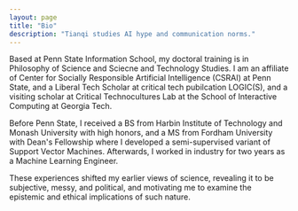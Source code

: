 ```yaml
---
layout: page
title: "Bio"
description: "Tianqi studies AI hype and communication norms."
---
```


<div class="bio-page pubs" markdown="1">
<div markdown="1">
Based at Penn State Information School, my doctoral training is in Philosophy of Science and Sciecne and Technology Studies. I am an affiliate of Center for Socially Responsible Artificial Intelligence (CSRAI) at Penn State, and a Liberal Tech Scholar at critical tech pubilcation LOGIC(S), and a visiting scholar at Critical Technocultures Lab at the School of Interactive Computing at Georgia Tech.
  
  Before Penn State, I received a BS from Harbin Institute of Technology and Monash University with high honors, and a MS from Fordham University with Dean's Fellowship where I developed a semi-supervised variant of Support Vector Machines. Afterwards, I worked in industry for two years as a Machine Learning Engineer.

These experiences shifted my earlier views of science, revealing it to be subjective, messy, and political, and motivating me to examine the epistemic and ethical implications of such nature.
</div>

</div>


